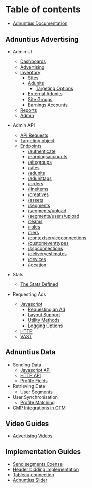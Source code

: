# Table of contents

* [Adnuntius Documentation](README.md)

## Adnuntius Advertising

* Admin UI
  * [Dashboards](user-interface-guides/dashboards.md)
  * [Advertising](user-interface-guides/advertising.md)
  * [Inventory](user-interface-guides/inventory/README.md)
    * [Sites](user-interface-guides/inventory/sites.md)
    * [Adunits](user-interface-guides/inventory/adunits-1/README.md)
      * [Targeting Options](user-interface-guides/inventory/adunits-1/targeting-options.md)
    * [External Adunits](user-interface-guides/inventory/external-adunits.md)
    * [Site Groups](user-interface-guides/inventory/site-groups.md)
    * [Earnings Accounts](user-interface-guides/inventory/earnings-accounts.md)
  * [Reports](user-interface-guides/reports.md)
  * [Admin](user-interface-guides/admin.md)

* Admin API
  * [API Requests](api-guide/api-requests.md)
  * [Targeting object](api-guide/targeting-object.md)
  * [Endpoints](api-guide/endpoints/README.md)
    * [/authenticate](api-guide/endpoints/authenticate.md)
    * [/earningsaccounts](api-guide/endpoints/earningsaccounts.md)
    * [/sitegroups](api-guide/endpoints/sitegroups.md)
    * [/sites](api-guide/endpoints/sites.md)
    * [/adunits](api-guide/endpoints/adunits.md)
    * [/adunittags](api-guide/endpoints/adunittags.md)
    * [/orders](api-guide/endpoints/orders.md)
    * [/lineitems](api-guide/endpoints/lineitems.md)
    * [/creatives](api-guide/endpoints/creatives.md)
    * [/assets](api-guide/endpoints/assets.md)
    * [/segments](api-guide/endpoints/segments.md)
    * [/segments/upload](api-guide/endpoints/segmentsupload.md)
    * [/segments/users/upload](api-guide/endpoints/segmentsusersupload.md)
    * [/teams](api-guide/endpoints/teams.md)
    * [/roles](api-guide/endpoints/roles.md)
    * [/tiers](api-guide/endpoints/tiers.md)
    * [/contextserviceconnections](api-guide/endpoints/contextserviceconnections.md)
    * [/customeventtypes](api-guide/endpoints/customeventtypes.md)
    * [/sspconnections](api-guide/endpoints/sspconnections.md)
    * [/deliveryestimates](api-guide/endpoints/deliveryestimates.md)
    * [/devices](api-guide/endpoints/devices.md)
    * [/location](api-guide/endpoints/location.md)
    
* Stats   
  * [The Stats Defined](stats/stats-defined.md)

* Requesting Ads
  * [Javascript](adn.js/intro/README.md)
    * [Requesting an Ad](adn.js/intro/adn-request.md)
    * [Layout Support](adn.js/intro/adn-layout.md)
    * [Utility Methods](adn.js/intro/adn-utility.md)
    * [Logging Options](adn.js/intro/adn-feedback.md)
  * [HTTP](api-guide/http-api.md)
  * [VAST](http-delivery/vast-2.0.md)

## Adnuntius Data

* Sending Data
  * [Javascript API](data/javascript.md)
  * [HTTP API](data/http.md)
  * [Profile Fields](data/fields.md)
* Retrieving Data
  * [User Segments](data/get-segments.md)
* User Synchronisation
  * [Profile Matching](data/sync.md)
* [CMP Integrations in GTM](onetruth/cmp-integrations-in-gtm.md)

## Video Guides

* [Advertising Videos](user-interface-guides/adnuntius-activation-start.md)

## Implementation Guides

* [Send segments Cxense](implementation-guides/send-segments-cxense.md)
* [Header bidding implementation](implementation-guides/header-bidding-implementation.md)
* [Tableau connection](implementation-guides/tableau-connection.md)
* [Adnuntius Slider](implementation-guides/adnuntius-slider.md)
